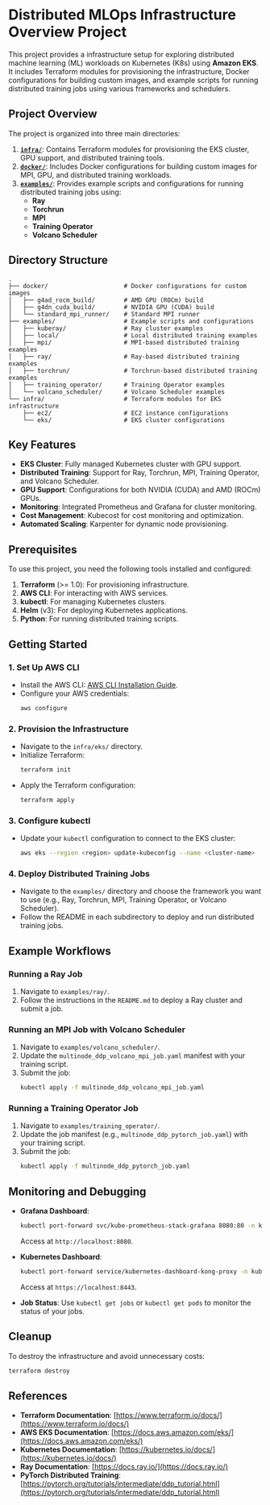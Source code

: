 # Distributed MLOps Infrastructure Overview Project

This project provides a infrastructure setup for exploring distributed machine learning (ML) workloads on Kubernetes (K8s) using **Amazon EKS**. It includes Terraform modules for provisioning the infrastructure, Docker configurations for building custom images, and example scripts for running distributed training jobs using various frameworks and schedulers.

## Project Overview

The project is organized into three main directories:

1. **[`infra/`](infra/)**: Contains Terraform modules for provisioning the EKS cluster, GPU support, and distributed training tools.
2. **[`docker/`](docker/)**: Includes Docker configurations for building custom images for MPI, GPU, and distributed training workloads.
3. **[`examples/`](examples)**: Provides example scripts and configurations for running distributed training jobs using:
   - **Ray**
   - **Torchrun**
   - **MPI**
   - **Training Operator**
   - **Volcano Scheduler**

## Directory Structure

```
.
├── docker/                     # Docker configurations for custom images
│   ├── g4ad_rocm_build/        # AMD GPU (ROCm) build
│   ├── g4dn_cuda_build/        # NVIDIA GPU (CUDA) build
│   └── standard_mpi_runner/    # Standard MPI runner
├── examples/                   # Example scripts and configurations
│   ├── kuberay/                # Ray cluster examples
│   ├── local/                  # Local distributed training examples
│   ├── mpi/                    # MPI-based distributed training examples
│   ├── ray/                    # Ray-based distributed training examples
│   ├── torchrun/               # Torchrun-based distributed training examples
│   ├── training_operator/      # Training Operator examples
│   └── volcano_scheduler/      # Volcano Scheduler examples
└── infra/                      # Terraform modules for EKS infrastructure
    ├── ec2/                    # EC2 instance configurations
    └── eks/                    # EKS cluster configurations
```

## Key Features

- **EKS Cluster**: Fully managed Kubernetes cluster with GPU support.
- **Distributed Training**: Support for Ray, Torchrun, MPI, Training Operator, and Volcano Scheduler.
- **GPU Support**: Configurations for both NVIDIA (CUDA) and AMD (ROCm) GPUs.
- **Monitoring**: Integrated Prometheus and Grafana for cluster monitoring.
- **Cost Management**: Kubecost for cost monitoring and optimization.
- **Automated Scaling**: Karpenter for dynamic node provisioning.

## Prerequisites

To use this project, you need the following tools installed and configured:

1. **Terraform** (>= 1.0): For provisioning infrastructure.
2. **AWS CLI**: For interacting with AWS services.
3. **kubectl**: For managing Kubernetes clusters.
4. **Helm** (v3): For deploying Kubernetes applications.
5. **Python**: For running distributed training scripts.

## Getting Started

### 1. **Set Up AWS CLI**
   - Install the AWS CLI: [AWS CLI Installation Guide](https://docs.aws.amazon.com/cli/latest/userguide/install-cliv2.html).
   - Configure your AWS credentials:
     ```bash
     aws configure
     ```

### 2. **Provision the Infrastructure**
   - Navigate to the `infra/eks/` directory.
   - Initialize Terraform:
     ```bash
     terraform init
     ```
   - Apply the Terraform configuration:
     ```bash
     terraform apply
     ```

### 3. **Configure kubectl**
   - Update your `kubectl` configuration to connect to the EKS cluster:
     ```bash
     aws eks --region <region> update-kubeconfig --name <cluster-name>
     ```

### 4. **Deploy Distributed Training Jobs**
   - Navigate to the `examples/` directory and choose the framework you want to use (e.g., Ray, Torchrun, MPI, Training Operator, or Volcano Scheduler).
   - Follow the README in each subdirectory to deploy and run distributed training jobs.

## Example Workflows

### Running a Ray Job
1. Navigate to `examples/ray/`.
2. Follow the instructions in the `README.md` to deploy a Ray cluster and submit a job.

### Running an MPI Job with Volcano Scheduler
1. Navigate to `examples/volcano_scheduler/`.
2. Update the `multinode_ddp_volcano_mpi_job.yaml` manifest with your training script.
3. Submit the job:
   ```bash
   kubectl apply -f multinode_ddp_volcano_mpi_job.yaml
   ```

### Running a Training Operator Job
1. Navigate to `examples/training_operator/`.
2. Update the job manifest (e.g., `multinode_ddp_pytorch_job.yaml`) with your training script.
3. Submit the job:
   ```bash
   kubectl apply -f multinode_ddp_pytorch_job.yaml
   ```

## Monitoring and Debugging

- **Grafana Dashboard**:
  ```bash
  kubectl port-forward svc/kube-prometheus-stack-grafana 8080:80 -n kube-prometheus-stack
  ```
  Access at `http://localhost:8080`.

- **Kubernetes Dashboard**:
  ```bash
  kubectl port-forward service/kubernetes-dashboard-kong-proxy -n kubernetes-dashboard 8443:443
  ```
  Access at `https://localhost:8443`.

- **Job Status**:
  Use `kubectl get jobs` or `kubectl get pods` to monitor the status of your jobs.

## Cleanup

To destroy the infrastructure and avoid unnecessary costs:
```bash
terraform destroy
```

## References

- **Terraform Documentation**: [https://www.terraform.io/docs/](https://www.terraform.io/docs/)
- **AWS EKS Documentation**: [https://docs.aws.amazon.com/eks/](https://docs.aws.amazon.com/eks/)
- **Kubernetes Documentation**: [https://kubernetes.io/docs/](https://kubernetes.io/docs/)
- **Ray Documentation**: [https://docs.ray.io/](https://docs.ray.io/)
- **PyTorch Distributed Training**: [https://pytorch.org/tutorials/intermediate/ddp_tutorial.html](https://pytorch.org/tutorials/intermediate/ddp_tutorial.html)
